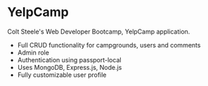 
# YelpCamp
Colt Steele's Web Developer Bootcamp, YelpCamp application.
 - Full CRUD functionality for campgrounds, users and comments
 - Admin role
 - Authentication using passport-local
 - Uses MongoDB, Express.js, Node.js
 - Fully customizable user profile
